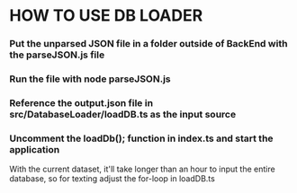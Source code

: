 # HOW TO USE DB LOADER

### Put the unparsed JSON file in a folder outside of BackEnd with the parseJSON.js file

### Run the file with node parseJSON.js

### Reference the output.json file in src/DatabaseLoader/loadDB.ts as the input source

### Uncomment the loadDb(); function in index.ts and start the application

With the current dataset, it'll take longer than an hour to input the entire database, so for texting adjust the for-loop in loadDB.ts